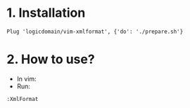 # 1. Installation
```
Plug 'logicdomain/vim-xmlformat', {'do': './prepare.sh'}
```
# 2. How to use?
- In vim:
- Run:
```
:XmlFormat
```


